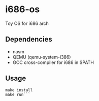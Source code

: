 # i686-os
Toy OS for i686 arch

## Dependencies
- nasm
- QEMU (qemu-system-i386)
- GCC cross-compiler for i686 in $PATH

## Usage
```
make install
make run```

